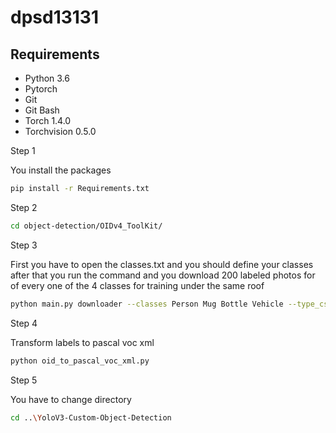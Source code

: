 # dpsd13131
## Requirements
- Python 3.6
- Pytorch 
- Git
- Git Bash
- Torch 1.4.0
- Torchvision 0.5.0


Step 1

You install the packages

```bash
pip install -r Requirements.txt
```

Step 2

```bash 
cd object-detection/OIDv4_ToolKit/
```

Step 3 

First you have to open the classes.txt and you should define your classes after that you run the command and you download 200 labeled photos for of every one of the 4 classes for training under the same roof
```bash
python main.py downloader --classes Person Mug Bottle Vehicle --type_csv train --multiclasses 1 --limit 200
```

Step 4

Transform labels to pascal voc xml
```bash
python oid_to_pascal_voc_xml.py
```

Step 5

You have to change directory

```bash
cd ..\YoloV3-Custom-Object-Detection
```
